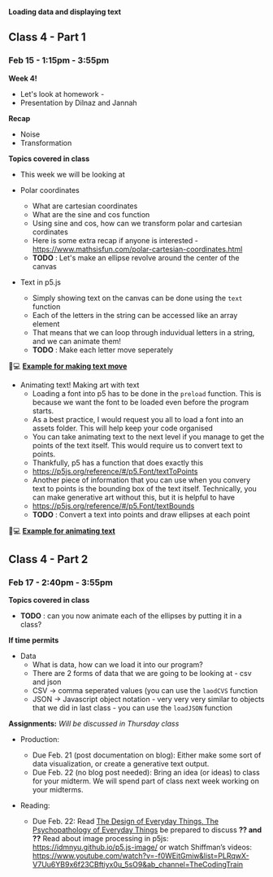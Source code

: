 **Loading data and displaying text**

## Class 4 - Part 1
### Feb 15 - 1:15pm - 3:55pm

**Week 4!**
* Let's look at homework - 
* Presentation by Dilnaz and Jannah

**Recap**
* Noise
* Transformation

**Topics covered in class**

* This week we will be looking at 

* Polar coordinates
   * What are cartesian coordinates
   * What are the sine and cos function
   * Using sine and cos, how can we transform polar and cartesian cordinates
   * Here is some extra recap if anyone is interested - https://www.mathsisfun.com/polar-cartesian-coordinates.html
   * **TODO** : Let's make an ellipse revolve around the center of the canvas

* Text in p5.js
  * Simply showing text on the canvas can be done using the `text` function
  * Each of the letters in the string can be accessed like an array element
  * That means that we can loop through induvidual letters in a string, and we can animate them!
  * **TODO** : Make each letter move seperately 

🔸💻 **[Example for making text move](https://editor.p5js.org/itp42/sketches/X3BWWO3KO)**


* Animating text! Making art with text
  * Loading a font into p5 has to be done in the `preload` function. This is because we want the font to be loaded even before the program starts.
  * As a best practice, I would request you all to load a font into an assets folder. This will help keep your code organised
  * You can take animating text to the next level if you manage to get the points of the text itself. This would require us to convert text to points. 
  * Thankfully, p5 has a function that does exactly this
  * https://p5js.org/reference/#/p5.Font/textToPoints
  * Another piece of information that you can use when you convery text to points is the bounding box of the text itself. Technically, you can make generative art without this, but it is helpful to have
  * https://p5js.org/reference/#/p5.Font/textBounds
  * **TODO** : Convert a text into points and draw ellipses at each point
 
🔸💻 **[Example for animating text](https://editor.p5js.org/itp42/sketches/hBozBZDr-)**

## Class 4 - Part 2
### Feb 17 - 2:40pm - 3:55pm

**Topics covered in class**


* **TODO** : can you now animate each of the ellipses by putting it in a class?

**If time permits**

* Data
  * What is data, how can we load it into our program? 
  * There are 2 forms of data that we are going to be looking at - csv and json
  * CSV -> comma seperated values (you can use the `laodCVS` function
  * JSON -> Javascript object notation - very very very similar to objects that we did in last class - you can use the `loadJSON` function


**Assignments:** 
*Will be discussed in Thursday class*
* Production:
  * Due Feb. 21 (post documentation on blog): Either make some sort of data visualization, or create a generative text output.
  * Due Feb. 22 (no blog post needed): Bring an idea (or ideas) to class for your midterm. We will spend part of class next week working on your midterms.

* Reading:
  * Due Feb. 22: Read [The Design of Everyday Things, The Psychopathology of Everyday Things](https://pages.ucsd.edu/~mboyle/COGS1/readings/Norman-COGS1-The%20Psychopathology-of-Everyday-Things.pdf) be prepared to discuss **?? and ??**
Read about image processing in p5js: https://idmnyu.github.io/p5.js-image/ or watch Shiffman’s videos: https://www.youtube.com/watch?v=-f0WEitGmiw&list=PLRqwX-V7Uu6YB9x6f23CBftiyx0u_5sO9&ab_channel=TheCodingTrain
